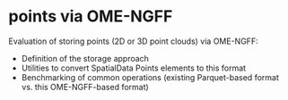 # points via OME-NGFF

Evaluation of storing points (2D or 3D point clouds) via OME-NGFF:
- Definition of the storage approach
- Utilities to convert SpatialData Points elements to this format
- Benchmarking of common operations (existing Parquet-based format vs. this OME-NGFF-based format)
